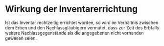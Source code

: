 # Wirkung der Inventarerrichtung

Ist das Inventar rechtzeitig errichtet worden, so wird im Verhältnis zwischen dem Erben und den Nachlassgläubigern vermutet, dass zur Zeit des Erbfalls weitere Nachlassgegenstände als die angegebenen nicht vorhanden gewesen seien.